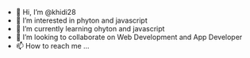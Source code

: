 - 👋 Hi, I’m @khidi28
- 👀 I’m interested in phyton and javascript
- 🌱 I’m currently learning ohyton and javascript
- 💞️ I’m looking to collaborate on Web Development and App Developer
- 📫 How to reach me ...

<!---
khidi28/khidi28 is a ✨ special ✨ repository because its `README.md` (this file) appears on your GitHub profile.
You can click the Preview link to take a look at your changes.
--->
